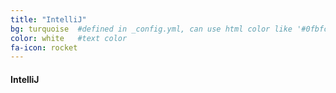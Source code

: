 ```yaml
---
title: "IntelliJ"
bg: turquoise  #defined in _config.yml, can use html color like '#0fbfcf'
color: white   #text color
fa-icon: rocket
---
```


#### IntelliJ